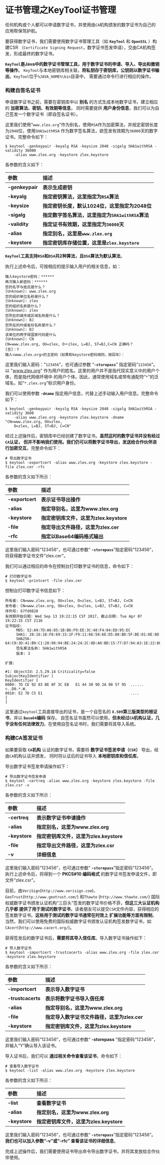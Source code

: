 证书管理之KeyTool证书管理
===============================================================
任何机构或个人都可以申请数字证书，并使用由`CA`机构颁发的数字证书为自己的应用帮保驾护航。

要获得数字证书，我们需要使用数字证书管理工具（如 **`KeyTool`** 和 **`OpenSSL`** ）构建CSR
（`Certificate Signing Request`，数字证书签发申请），交由CA机构签发，形成最终的数字证书。

**`KeyTool`是Java中的数字证书管理工具，用于数字证书的申请、导入、导出和撤销等操作**。
`KeyTool`与本地密钥库相关联，**将私钥存于密钥库，公钥则以数字证书输出**。`KeyTool`位于`%JAVA_HOME%\bin`目录中，
需要通过命令行进行相应的操作。

### 构建自签名证书
申请数字证书之前，需要在密钥库中以 **别名** 的方式生成本地数字证书，建立相应的 **加密算法、密钥、有效期等信息**，
同时需要提供 **用户身份信息**，我们可以为自己签发一个数字证书（即自签名证书）。

这里我们使用“`www.zlex.org`”作为别名，使用`RSA`作为加密算法，并规定密钥长度为`2048`位，使用`SHA1withRSA`
作为数字签名算法，欲签发有效期为`36000`天的数字证书。完整命令如下：
```shell
$ keytool -genkeypair -keyalg RSA -keysize 2048 -sigalg SHA1withRSA -validity 36000
    -alias www.zlex.org -keystore zlex.keystore
```
各参数的含义如下：

| 参数 | 描述 |
|:-----|:-----|
| **-genkeypair** | **表示生成密钥** |
| **-keyalg** | **指定密钥算法，这里指定为`RSA`算法** |
| **-keysize** | **指定密钥长度，默认1024位，这里指定为2048位** |
| **-sigalg** | **指定数字签名算法，这里指定为`SHA1withRSA`算法** |
| **-validity** | **指定证书有效期，这里指定为`36000`天** |
| **-alias** | **指定别名，这里是`www.zlex.org`** |
| **-keystore** | **指定密钥库存储位置，这里是`zlex.keystore`** |

**`KeyTool`工具支持`RSA`和`DSA`共2种算法，且`DSA`算法为默认算法**。

执行上述命令后，可按相应的提示输入用户的相关信息，如：
```
输入keystore密码：******
再次输入新密码：******
您的名字与姓氏是什么？
[Unknown]: www.zlex.org
您的组织单位名称是什么？
[Unknown]: zlex
您的组织名称是什么？
[Unknown]: zlex
您所在的城市或区域名称是什么？
[Unknown]: BJ
您所在的州或省份名称是什么？
[Unknown]: BJ
该单位的两字母国家代码是什么
[Unknown]: CN
CN=www.zlex.org, OU=zlex, O＝zlex, L=BJ, ST=BJ,C=CN 正确吗？
[否]：Y
输入<www.zlex.org>的主密码（如果和keystore密码相同，按回车）：
```
这里我们输入密码：“`123456`”，也可通过参数 “**`-storepass`**” 指定密码“`123456`”。
以 "www.zlex.org" 作为用户的姓名。这里的用户并不是指代现实意义中的用户个体，而是指代网络环境中
的用户个体。因此，通常使用域名或带有通配符“`*`”的泛域名，如“`*.zlex.org`”标识用户身份。

我们可以使用参数 **`-dname`** 指定用户信息，代替上述手动输入用户信息。完整命令如下：
```shell
$ keytool -genkeypair -keyslg RSA -keysize 2048 -sigalg SHA1withRSA -validity 3600
    -alias www.zlex.org -keystore zlex.keystore -dname "CN=www.zlex.org, OU=zlex, 
    O=zlex, L=BJ, ST=BJ, C=CN"
```
经过上述操作后，密钥库中已经创建了数字证书。**虽然这时的数字证书并没有经过`CA`认证，
但并不影响我们使用。我们仍可以将数字证书导出，发送给合作伙伴进行加密交互**。完整命令如下：
```shell
# 导出数字证书
$ keytool -exportcert -alias www.zlex.org -keystore zlex.keystore -file zlex.cer -rfc
```
各参数的含义如下所示：

| 参数 | 描述 |
|:-----|:-----|
| **-exportcert** | **表示证书导出操作** |
| **-alias** | **指定导别名，这里为www.zlex.org** |
| **-keystore** | **指定密钥库文件，这里为zlex.keystore** |
| **-file** | **指定导出文件路径，这里为zlex.cer** |
| **-rfc** | **指定以Base64编码格式输出** |

这里我们输入密码“123456”，也可通过参数“ **`-storepass`**”指定密码“123456”，将获得数字证书文件“zlex.cer”。

我们可以通过相应的命令在控制台打印数字证书的信息，命令如下：
```shell
# 打印数字证书
$ keytool -printcert -file zlex.cer
```
控制台打印数字证书信息如下：
```
所有者: CN=www.zlex.org, OU=zlex, O=zlex, L=BJ, ST=BJ, C=CN
发布者: CN=www.zlex.org, OU=zlex, O=zlex, L=BJ, ST=BJ, C=CN
序列号: 67fd9820
有效期开始日期: Wed Sep 13 19:22:15 CST 2017, 截止日期: Tue Apr 07 19:22:15 CST 2116
证书指纹:
	 MD5: 52:A9:7D:A6:85:1B:B6:F9:EE:3C:48:F4:04:ED:95:EC
	 SHA1: 28:16:18:F8:69:15:1F:F9:11:66:58:6E:D5:88:BD:5F:BE:01:0E:8D
	 SHA256: 64:C0:3D:41:B9:C1:28:98:94:BE:24:24:2C:8D:A0:BD:15:77:D7:94:A3:1E:22:8F:33:F9:59:D8:B3:E7:B2:69
	 签名算法名称: SHA1withRSA
	 版本: 3

扩展: 

#1: ObjectId: 2.5.29.14 Criticality=false
SubjectKeyIdentifier [
KeyIdentifier [
0000: 7D CE 92 83 BE 8F 3C EB   E1 44 30 9D 2A 00 57 95  ......<..D0.*.W.
0010: E2 7D C5 E1                                        ....
]
]
```
这里通过`keytool`工具直接导出的证书，是一个自签名的 **`X.509`第三版类型的根证书**，并以 **`Base64`编码** 保存。
自签名证书虽然可以使用，**但未经过`CA`机构认证，几乎没有任何法律效力**。在使用自签名证书时，我们需要将其导入系统。

### 构建CA签发证书
如果要获取 **`CA`机构** 认证的数字证书，需要将 **数字证书签发申请（`CSR`）** 导出，经由`CA`机构认证并颁发，
同时将认证后的证书导入 **本地密钥库和信任库**。

导出数字证书签发申请操作如下：
```shell
# 导出数字证书签发申请
$ keytool -certreq -alias www.zlex.org -keystore zlex.keystore -file zlex.csr -v
```
各参数的含义如下所示：

| 参数 | 描述 |
|:-----|:-----|
| **-certreq** | **表示数字证书申请操作** |
| **-alias** | **指定别名，这里为www.zlex.org** |
| **-keystore** | **指定密钥库文件，这里为zlex.keystore** |
| **-file** | **指定导出文件路径，这里为zlex.csr** |
| **-v** | **详细信息** |

这里我们输入密码“123456”，也可通过参数“ **`-storepass`**”指定密码“123456”。执行上述命令后，将得到一个 **PKCS#10
编码格式** 的数字证书签发申请文件，即文件“zlex.csr”。

目前，由`VeriSign`(`http://www.verisign.com`)、`GeoTrust`(`http://www.geotrust.com/`) 和`Thawte`
(`http://www.thawte.com/`) 国际权威数字证书颁发认证机构“三巨头”签发的数字证书价格不菲，**但这三大认证机构几乎都
提供了用于测试的数字证书**，读者朋友可以提交`CSR`文件内容，获得相应的签发数字证书。**这些用于测试的数字证书通常在时效上
扩展功能等方面有限制**。当然，我们可以使用免费的国际权威数字证书颁发认证机构签发数字证书，如`CAcert`(`http://www.cacert.org/`)。

获得签发后的数字证书后，**需要将其导入信任库**。导入数字证书操作如下：
```shell
# 导入数字证书
$ keytool -importcert -trustcacerts -alias www.zlex.org -file zlex.cer -keystore zlex.keystore
```
各参数的含义如下所示：

| 参数 | 描述 |
|:----|:-----|
| **-importcert** | **表示导入数字证书** |
| **-trustcacerts** | **表示将数字证书导入信任库** |
| **-alias** | **指定导别名，这里为www.zlex.org** |
| **-file** | **指定导入数字证书文件路径，这里为zlex.cer** |
| **-keystore** | **指定密钥库文件，这里为zlex.keystore** |

这里我们输入密码“123456”，也可通过参数“ **-storepass** ”指定密码“123456”，并输入“Y”确认导入该证书。

导入证书后，我们可以 **通过相关命令查看该证书**，命令如下：
```shell
# 查看导入数字证书
$ keytool -list -alias www.zlex.org -keystore zlex.keystore
```
各参数的含义如下所示：

| 参数 | 描述 |
|:-----|:-----|
| **-list** | **查看数字证书** |
| **-alias** | **指定别名，这里为www.zlex.org** |
| **-keystore** | **指定密钥库文件，这里为zlex.keystore**|

这里我们输入密码“123456”，也可通过参数“ **`-storepass`**”指定密码“123456”。**我们也可以加入参数“-v”或“-rfc”
查看该证书的详细信息**。

完成上述操作后，我们需要使用证书导出命令导出数字证书，并将其发放给合作伙伴使用。















